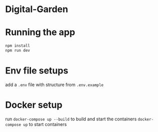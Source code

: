 # Digital-Garden



# Running the app

```bash
npm install
npm run dev
```

# Env file setups

add a `.env` file with structure from `.env.example`


# Docker setup

run ```docker-compose up --build``` to build and start the containers
```docker-compose up``` to start containers